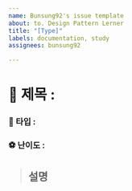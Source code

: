```yaml
---
name: Bunsung92's issue template
about: to. Design Pattern Lerner
title: "[Type]"
labels: documentation, study
assignees: bunsung92

---
```


# 🍎 제목 : 

### 🍜 타입 :

### ⚽️ 난이도 :

> 설명
> -
